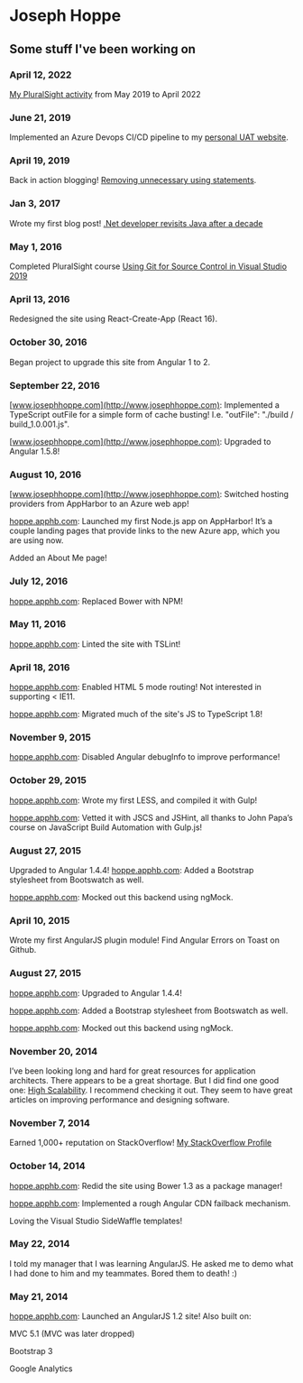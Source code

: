 # Joseph Hoppe

## Some stuff I've been working on

### April 12, 2022
[My PluralSight activity](https://github.com/joehoppe/joehoppe.github.io/blob/main/PluralSight%20profile%202022.pdf) from May 2019 to April 2022

### June 21, 2019
Implemented an Azure Devops CI/CD pipeline to my [personal UAT website](http://hoppeuat.azurewebsites.net).

### April 19, 2019
Back in action blogging! [Removing unnecessary using statements](https://medium.com/@JosephHoppe/removing-unnecessary-using-statements-from-a-large-solution-is-a-quick-and-easy-way-to-improve-the-cb672702f0e6). 

### Jan 3, 2017
Wrote my first blog post! [.Net developer revisits Java after a decade](https://medium.com/@JosephHoppe/net-developer-revisits-java-after-a-decade-592e79547d34)

### May 1, 2016
Completed PluralSight course [Using Git for Source Control in Visual Studio 2019](https://app.pluralsight.com/library/courses/using-git-source-control-visual-studio/table-of-contents) 

### April 13, 2016
Redesigned the site using React-Create-App (React 16).

### October 30, 2016
Began project to upgrade this site from Angular 1 to 2.

### September 22, 2016
[www.josephhoppe.com](http://www.josephhoppe.com): Implemented a TypeScript outFile for a simple form of cache busting! I.e. "outFile": "./build / build_1.0.001.js".

[www.josephhoppe.com](http://www.josephhoppe.com): Upgraded to Angular 1.5.8!

### August 10, 2016
[www.josephhoppe.com](http://www.josephhoppe.com): Switched hosting providers from AppHarbor to an Azure web app!

[hoppe.apphb.com](https://hoppe.apphb.com): Launched my first Node.js app on AppHarbor! It’s a couple landing pages that provide links to the new Azure app, which you are using now.

Added an About Me page!

### July 12, 2016
[hoppe.apphb.com](https://hoppe.apphb.com): Replaced Bower with NPM!

### May 11, 2016
[hoppe.apphb.com](https://hoppe.apphb.com): Linted the site with TSLint!

### April 18, 2016
[hoppe.apphb.com](https://hoppe.apphb.com): Enabled HTML 5 mode routing! Not interested in supporting < IE11.

[hoppe.apphb.com](https://hoppe.apphb.com): Migrated much of the site's JS to TypeScript 1.8!

### November 9, 2015
[hoppe.apphb.com](https://hoppe.apphb.com): Disabled Angular debugInfo to improve performance!

### October 29, 2015
[hoppe.apphb.com](https://hoppe.apphb.com): Wrote my first LESS, and compiled it with Gulp!

[hoppe.apphb.com](https://hoppe.apphb.com): Vetted it with JSCS and JSHint, all thanks to John Papa’s course on JavaScript Build Automation with Gulp.js!

### August 27, 2015
Upgraded to Angular 1.4.4!
[hoppe.apphb.com](https://hoppe.apphb.com): Added a Bootstrap stylesheet from Bootswatch as well.

[hoppe.apphb.com](https://hoppe.apphb.com): Mocked out this backend using ngMock.

### April 10, 2015
Wrote my first AngularJS plugin module! Find Angular Errors on Toast on Github.

### August 27, 2015
[hoppe.apphb.com](https://hoppe.apphb.com): Upgraded to Angular 1.4.4!

[hoppe.apphb.com](https://hoppe.apphb.com): Added a Bootstrap stylesheet from Bootswatch as well.

[hoppe.apphb.com](https://hoppe.apphb.com): Mocked out this backend using ngMock.

### November 20, 2014
I’ve been looking long and hard for great resources for application architects. There appears to be a great shortage. But I did find one good one: [High Scalability](http://highscalability.com). I recommend checking it out. They seem to have great articles on improving performance and designing software.

### November 7, 2014
Earned 1,000+ reputation on StackOverflow! [My StackOverflow Profile](https://stackoverflow.com/users/846844/hoppe)

### October 14, 2014
[hoppe.apphb.com](https://hoppe.apphb.com): Redid the site using Bower 1.3 as a package manager!

[hoppe.apphb.com](https://hoppe.apphb.com): Implemented a rough Angular CDN failback mechanism.

Loving the Visual Studio SideWaffle templates!

### May 22, 2014
I told my manager that I was learning AngularJS. He asked me to demo what I had done to him and my teammates. Bored them to death! :)

### May 21, 2014
[hoppe.apphb.com](https://hoppe.apphb.com): Launched an AngularJS 1.2 site! Also built on:

MVC 5.1 (MVC was later dropped)

Bootstrap 3

Google Analytics
